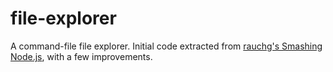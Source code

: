 # file-explorer

A command-file file explorer. Initial code extracted from [rauchg's Smashing Node.js][smashingnode], with a few improvements.

[smashingnode]: https://github.com/rauchg/smashingnode
